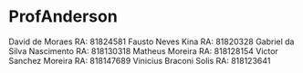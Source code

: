 # ProfAnderson

David de Moraes RA: 81824581
Fausto Neves Kina RA: 81820328
Gabriel da Silva Nascimento RA: 818130318
Matheus Moreira RA: 818128154
Victor Sanchez Moreira RA: 818147689
Vinicius Braconi Solis RA: 818123641

